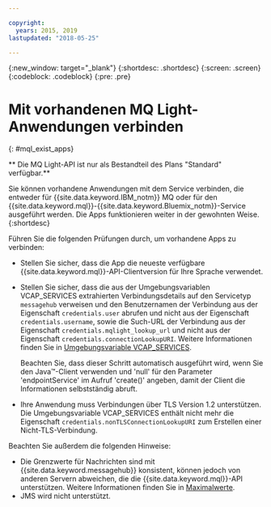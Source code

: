 ```yaml
---

copyright:
  years: 2015, 2019
lastupdated: "2018-05-25"

---
```


{:new_window: target="_blank"}
{:shortdesc: .shortdesc}
{:screen: .screen}
{:codeblock: .codeblock}
{:pre: .pre}

<!-- 14/11/18: info moved to eventstreams075.md, moved because of doc app changes -->
# Mit vorhandenen MQ Light-Anwendungen verbinden
{: #mql_exist_apps}

** Die MQ Light-API ist nur als Bestandteil des Plans "Standard" verfügbar.**
<br/>

Sie können vorhandene Anwendungen mit dem Service verbinden, die entweder für {{site.data.keyword.IBM_notm}} MQ oder
für den {{site.data.keyword.mql}}-{{site.data.keyword.Bluemix_notm}}-Service ausgeführt werden. Die Apps
funktionieren weiter in der gewohnten Weise.
{:shortdesc}

Führen Sie die folgenden Prüfungen durch, um vorhandene Apps zu verbinden:

* Stellen Sie sicher, dass die App die neueste verfügbare {{site.data.keyword.mql}}-API-Clientversion für Ihre Sprache verwendet.
* Stellen Sie sicher, dass die aus der Umgebungsvariablen VCAP_SERVICES extrahierten Verbindungsdetails auf den Servicetyp <code>messagehub</code> verweisen und den Benutzernamen der Verbindung aus der Eigenschaft <code>credentials.user</code> abrufen und nicht aus der Eigenschaft <code>credentials.username</code>, sowie die Such-URL der Verbindung aus der Eigenschaft <code>credentials.mqlight_lookup_url</code> und nicht aus der Eigenschaft <code>credentials.connectionLookupURI</code>. Weitere Informationen finden Sie in [Umgebungsvariable VCAP_SERVICES](/docs/services/EventStreams/eventstreams127.html).

	Beachten Sie, dass dieser Schritt automatisch ausgeführt wird, wenn Sie den Java&trade;-Client verwenden und 'null' für den Parameter 'endpointService' im Aufruf 'create()' angeben, damit der Client die Informationen selbstständig abruft.
	
* Ihre Anwendung muss Verbindungen über TLS Version 1.2 unterstützen. Die Umgebungsvariable VCAP_SERVICES enthält nicht mehr die Eigenschaft <code>credentials.nonTLSConnectionLookupURI</code> zum Erstellen einer Nicht-TLS-Verbindung.

Beachten Sie außerdem die folgenden Hinweise:

* Die Grenzwerte für Nachrichten sind mit {{site.data.keyword.messagehub}} konsistent, können jedoch von anderen Servern abweichen, die
die {{site.data.keyword.mql}}-API unterstützen. Weitere Informationen finden Sie in [Maximalwerte](/docs/services/EventStreams/eventstreams083.html).
* JMS wird nicht unterstützt.
